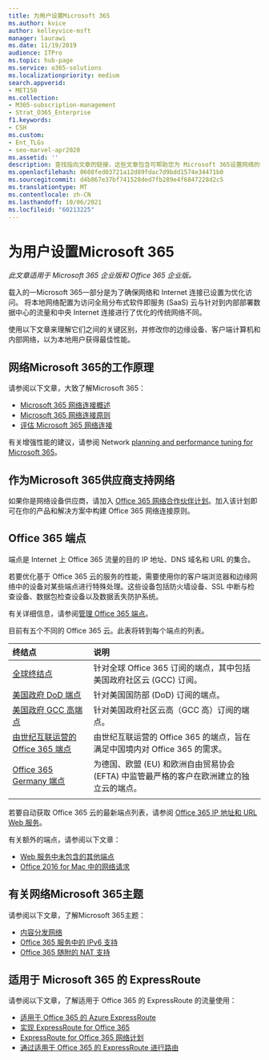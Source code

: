 ```yaml
---
title: 为用户设置Microsoft 365
ms.author: kvice
author: kelleyvice-msft
manager: laurawi
ms.date: 11/19/2019
audience: ITPro
ms.topic: hub-page
ms.service: o365-solutions
ms.localizationpriority: medium
search.appverid:
- MET150
ms.collection:
- M365-subscription-management
- Strat_O365_Enterprise
f1.keywords:
- CSH
ms.custom:
- Ent_TLGs
- seo-marvel-apr2020
ms.assetid: ''
description: 查找指向文章的链接，这些文章包含可帮助您为 Microsoft 365设置网络的信息，包括网络连接概述和终结点列表。
ms.openlocfilehash: 0608fed03721a12d89fdac7d9bdd1574e34471b0
ms.sourcegitcommit: d4b867e37bf741528ded7fb289e4f6847228d2c5
ms.translationtype: MT
ms.contentlocale: zh-CN
ms.lasthandoff: 10/06/2021
ms.locfileid: "60213225"
---
```

# <a name="set-up-your-network-for-microsoft-365"></a>为用户设置Microsoft 365

*此文章适用于 Microsoft 365 企业版和 Office 365 企业版。* 

载入的一Microsoft 365一部分是为了确保网络和 Internet 连接已设置为优化访问。 将本地网络配置为访问全局分布式软件即服务 (SaaS) 云与针对到内部部署数据中心的流量和中央 Internet 连接进行了优化的传统网络不同。 

使用以下文章来理解它们之间的关键区别，并修改你的边缘设备、客户端计算机和内部网络，以为本地用户获得最佳性能。

## <a name="how-microsoft-365-networking-works"></a>网络Microsoft 365的工作原理

请参阅以下文章，大致了解Microsoft 365：

- [Microsoft 365 网络连接概述](microsoft-365-networking-overview.md)
- [Microsoft 365 网络连接原则](microsoft-365-network-connectivity-principles.md)
- [评估 Microsoft 365 网络连接](assessing-network-connectivity.md)

有关增强性能的建议，请参阅 Network [planning and performance tuning for Microsoft 365](network-planning-and-performance.md)。

## <a name="support-microsoft-365-networking-as-a-network-equipment-vendor"></a>作为Microsoft 365供应商支持网络

如果你是网络设备供应商，请加入 [Office 365 网络合作伙伴计划](microsoft-365-networking-partner-program.md)。加入该计划即可在你的产品和解决方案中构建 Office 365 网络连接原则。 

## <a name="office-365-endpoints"></a>Office 365 端点

端点是 Internet 上 Office 365 流量的目的 IP 地址、DNS 域名和 URL 的集合。 

若要优化基于 Office 365 云的服务的性能，需要使用你的客户端浏览器和边缘网络中的设备对某些端点进行特殊处理。这些设备包括防火墙设备、SSL 中断与检查设备、数据包检查设备以及数据丢失防护系统。

有关详细信息，请参阅[管理 Office 365 端点](managing-office-365-endpoints.md)。

目前有五个不同的 Office 365 云。此表将转到每个端点的列表。

| 终结点 | 说明 |
|:-------|:-----|
| [全球终结点](urls-and-ip-address-ranges.md) | 针对全球 Office 365 订阅的端点，其中包括美国政府社区云 (GCC) 订阅。 |
| [美国政府 DoD 端点](microsoft-365-u-s-government-dod-endpoints.md) | 针对美国国防部 (DoD) 订阅的端点。 |
| [美国政府 GCC 高端点](microsoft-365-u-s-government-gcc-high-endpoints.md) | 针对美国政府社区云高（GCC 高）订阅的端点。 |
| [由世纪互联运营的 Office 365 端点](urls-and-ip-address-ranges-21vianet.md) | 由世纪互联运营的 Office 365 的端点，旨在满足中国境内对 Office 365 的需求。 |
| [Office 365 Germany 端点](microsoft-365-germany-endpoints.md) | 为德国、欧盟 (EU) 和欧洲自由贸易协会 (EFTA) 中监管最严格的客户在欧洲建立的独立云的端点。 |
|||

若要自动获取 Office 365 云的最新端点列表，请参阅 [Office 365 IP 地址和 URL Web 服务](microsoft-365-ip-web-service.md)。

有关额外的端点，请参阅以下文章：

- [Web 服务中未包含的其他端点](additional-office365-ip-addresses-and-urls.md)
- [Office 2016 for Mac 中的网络请求](network-requests-in-office-2016-for-mac.md)


## <a name="additional-topics-for-microsoft-365-networking"></a>有关网络Microsoft 365主题

请参阅以下文章，了解Microsoft 365主题：

- [内容分发网络](content-delivery-networks.md)
- [Office 365 服务中的 IPv6 支持](ipv6-support.md)
- [Office 365 随附的 NAT 支持](nat-support-with-microsoft-365.md)

## <a name="expressroute-for-microsoft-365"></a>适用于 Microsoft 365 的 ExpressRoute

请参阅以下文章，了解适用于 Office 365 的 ExpressRoute 的流量使用：

- [适用于 Office 365 的 Azure ExpressRoute](azure-expressroute.md)
- [实现 ExpressRoute for Office 365](implementing-expressroute.md)
- [ExpressRoute for Office 365 网络计划](network-planning-with-expressroute.md)
- [通过适用于 Office 365 的 ExpressRoute 进行路由](routing-with-expressroute.md)
